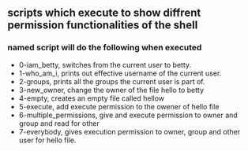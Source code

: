 ## scripts which execute to show diffrent permission functionalities of the shell

### named script will do the following when executed

- 0-iam_betty, switches from the current user to betty.
- 1-who_am_i, prints out effective username of the current user.
- 2-groups, prints all the groups the current user is part of.
- 3-new_owner, change the owner of the file hello to betty
- 4-empty, creates an empty file called hellow
- 5-execute, add execute permission to the owener of hello file
- 6-multiple_permissions, give and execute permission to owner and group and read for other
- 7-everybody, gives execution permission to owner, group and other user for hello file.
